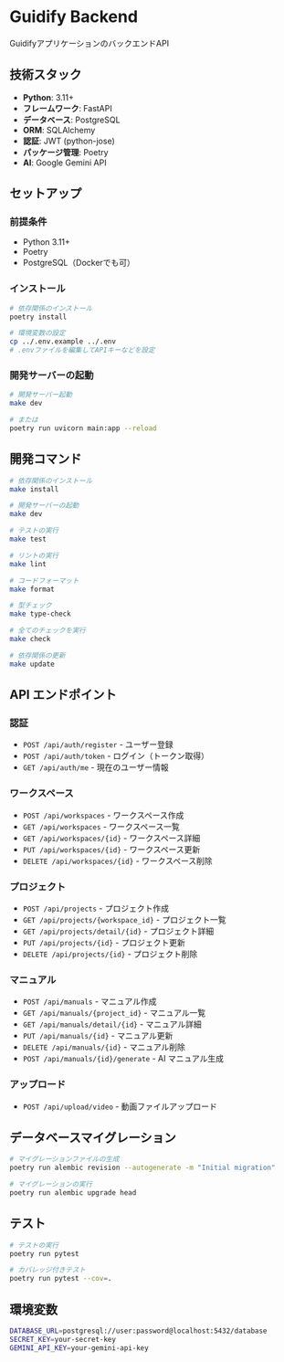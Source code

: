 # Guidify Backend

GuidifyアプリケーションのバックエンドAPI

## 技術スタック

- **Python**: 3.11+
- **フレームワーク**: FastAPI
- **データベース**: PostgreSQL
- **ORM**: SQLAlchemy
- **認証**: JWT (python-jose)
- **パッケージ管理**: Poetry
- **AI**: Google Gemini API

## セットアップ

### 前提条件

- Python 3.11+
- Poetry
- PostgreSQL（Dockerでも可）

### インストール

```bash
# 依存関係のインストール
poetry install

# 環境変数の設定
cp ../.env.example ../.env
# .envファイルを編集してAPIキーなどを設定
```

### 開発サーバーの起動

```bash
# 開発サーバー起動
make dev

# または
poetry run uvicorn main:app --reload
```

## 開発コマンド

```bash
# 依存関係のインストール
make install

# 開発サーバーの起動
make dev

# テストの実行
make test

# リントの実行
make lint

# コードフォーマット
make format

# 型チェック
make type-check

# 全てのチェックを実行
make check

# 依存関係の更新
make update
```

## API エンドポイント

### 認証
- `POST /api/auth/register` - ユーザー登録
- `POST /api/auth/token` - ログイン（トークン取得）
- `GET /api/auth/me` - 現在のユーザー情報

### ワークスペース
- `POST /api/workspaces` - ワークスペース作成
- `GET /api/workspaces` - ワークスペース一覧
- `GET /api/workspaces/{id}` - ワークスペース詳細
- `PUT /api/workspaces/{id}` - ワークスペース更新
- `DELETE /api/workspaces/{id}` - ワークスペース削除

### プロジェクト
- `POST /api/projects` - プロジェクト作成
- `GET /api/projects/{workspace_id}` - プロジェクト一覧
- `GET /api/projects/detail/{id}` - プロジェクト詳細
- `PUT /api/projects/{id}` - プロジェクト更新
- `DELETE /api/projects/{id}` - プロジェクト削除

### マニュアル
- `POST /api/manuals` - マニュアル作成
- `GET /api/manuals/{project_id}` - マニュアル一覧
- `GET /api/manuals/detail/{id}` - マニュアル詳細
- `PUT /api/manuals/{id}` - マニュアル更新
- `DELETE /api/manuals/{id}` - マニュアル削除
- `POST /api/manuals/{id}/generate` - AI マニュアル生成

### アップロード
- `POST /api/upload/video` - 動画ファイルアップロード

## データベースマイグレーション

```bash
# マイグレーションファイルの生成
poetry run alembic revision --autogenerate -m "Initial migration"

# マイグレーションの実行
poetry run alembic upgrade head
```

## テスト

```bash
# テストの実行
poetry run pytest

# カバレッジ付きテスト
poetry run pytest --cov=.
```

## 環境変数

```bash
DATABASE_URL=postgresql://user:password@localhost:5432/database
SECRET_KEY=your-secret-key
GEMINI_API_KEY=your-gemini-api-key
```